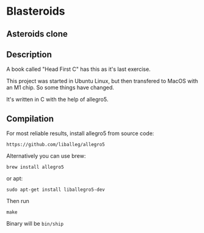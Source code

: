 # Blasteroids
## Asteroids clone

## Description
A book called "Head First C" has this as it's last exercise.

This project was started in Ubuntu Linux, but then transfered to MacOS with an M1 chip.
So some things have changed.

It's written in C with the help of allegro5.

## Compilation
For most reliable results, install allegro5 from source code:

    https://github.com/liballeg/allegro5

Alternatively you can use brew:

    brew install allegro5

or apt:

    sudo apt-get install liballegro5-dev

Then run 
    
    make

Binary will be `bin/ship`